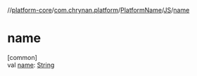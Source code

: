 //[platform-core](../../../../index.md)/[com.chrynan.platform](../../index.md)/[PlatformName](../index.md)/[JS](index.md)/[name](name.md)

# name

[common]\
val [name](name.md): [String](https://kotlinlang.org/api/latest/jvm/stdlib/kotlin/-string/index.html)
